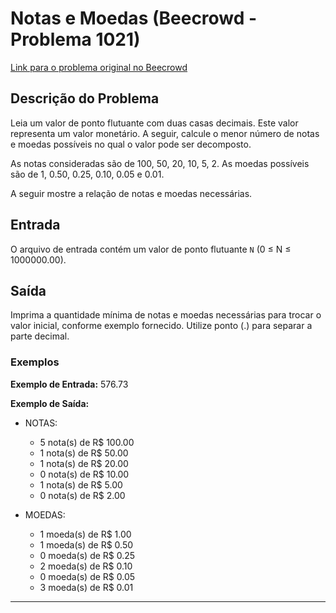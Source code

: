 # Notas e Moedas (Beecrowd - Problema 1021)

[Link para o problema original no Beecrowd](https://www.beecrowd.com.br/judge/pt/problems/view/1021)

## Descrição do Problema

Leia um valor de ponto flutuante com duas casas decimais. Este valor representa um valor monetário. A seguir, calcule o menor número de notas e moedas possíveis no qual o valor pode ser decomposto.

As notas consideradas são de 100, 50, 20, 10, 5, 2.
As moedas possíveis são de 1, 0.50, 0.25, 0.10, 0.05 e 0.01.

A seguir mostre a relação de notas e moedas necessárias.

## Entrada

O arquivo de entrada contém um valor de ponto flutuante `N` (0 ≤ N ≤ 1000000.00).

## Saída

Imprima a quantidade mínima de notas e moedas necessárias para trocar o valor inicial, conforme exemplo fornecido. Utilize ponto (.) para separar a parte decimal.

### Exemplos

**Exemplo de Entrada:**
576.73


**Exemplo de Saída:**

* NOTAS:
    * 5 nota(s) de R$ 100.00
    * 1 nota(s) de R$ 50.00
    * 1 nota(s) de R$ 20.00
    * 0 nota(s) de R$ 10.00
    * 1 nota(s) de R$ 5.00
    * 0 nota(s) de R$ 2.00

* MOEDAS:
    * 1 moeda(s) de R$ 1.00
    * 1 moeda(s) de R$ 0.50
    * 0 moeda(s) de R$ 0.25
    * 2 moeda(s) de R$ 0.10
    * 0 moeda(s) de R$ 0.05
    * 3 moeda(s) de R$ 0.01


---